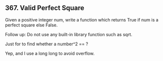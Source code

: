 ## 367. Valid Perfect Square

Given a positive integer num, write a function which returns True if num is a perfect square else False.

Follow up: Do not use any built-in library function such as sqrt.

Just for to find whether a number^2 == ?

Yep, and I use a long long to avoid overflow.